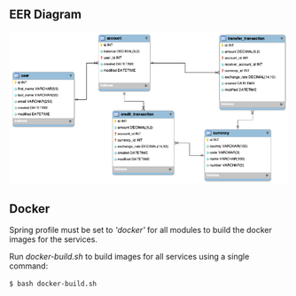## EER Diagram
![Image not found](eer-diagram.png)

## Docker
Spring profile must be set to *'docker'* for all modules to build the docker images
for the services. 

Run *docker-build.sh* to build images for all services using a single command:

`$ bash docker-build.sh`